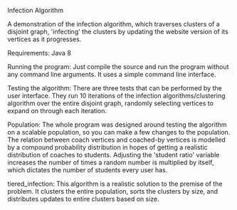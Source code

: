 Infection Algorithm

A demonstration of the infection algorithm, which traverses clusters of a disjoint graph, 'infecting' the clusters by updating the website version of its vertices as it progresses.

Requirements: 
Java 8

Running the program:
Just compile the source and run the program without any command line arguments. It uses a simple command line interface.

Testing the algorithm:
There are three tests that can be performed by the user interface. They run 10 iterations of the infection algorithms/clustering algorithm over the entire disjoint graph, randomly selecting vertices to expand on through each iteration.

Population:
The whole program was designed around testing the algorithm on a scalable population, so you can make a few changes to the population. The relation between coach vertices and coached-by vertices is modelled by a compound probability distribution in hopes of getting a realistic distribution of coaches to students. Adjusting the 'student ratio' variable increases the number of times a random number is multiplied by itself, which dictates the number of students every user has.

tiered_infection:
This algorithm is a realistic solution to the premise of the problem. It clusters the entire population, sorts the clusters by size, and distributes updates to entire clusters based on size.
